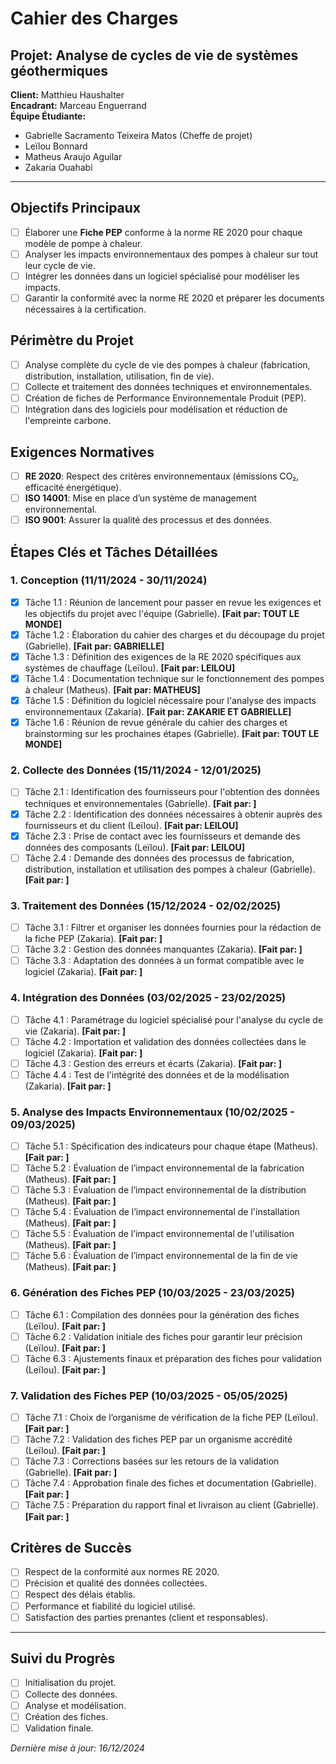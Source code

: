 # Cahier des Charges

## Projet: Analyse de cycles de vie de systèmes géothermiques

**Client:** Matthieu Haushalter  
**Encadrant:** Marceau Enguerrand  
**Équipe Étudiante:**  
- Gabrielle Sacramento Teixeira Matos (Cheffe de projet)  
- Leïlou Bonnard  
- Matheus Araujo Aguilar  
- Zakaria Ouahabi

---

## Objectifs Principaux

- [ ] Élaborer une **Fiche PEP** conforme à la norme RE 2020 pour chaque modèle de pompe à chaleur.
- [ ] Analyser les impacts environnementaux des pompes à chaleur sur tout leur cycle de vie.
- [ ] Intégrer les données dans un logiciel spécialisé pour modéliser les impacts.
- [ ] Garantir la conformité avec la norme RE 2020 et préparer les documents nécessaires à la certification.

## Périmètre du Projet

- [ ] Analyse complète du cycle de vie des pompes à chaleur (fabrication, distribution, installation, utilisation, fin de vie).
- [ ] Collecte et traitement des données techniques et environnementales.
- [ ] Création de fiches de Performance Environnementale Produit (PEP).
- [ ] Intégration dans des logiciels pour modélisation et réduction de l'empreinte carbone.

## Exigences Normatives

- [ ] **RE 2020**: Respect des critères environnementaux (émissions CO₂, efficacité énergétique).
- [ ] **ISO 14001**: Mise en place d’un système de management environnemental.
- [ ] **ISO 9001**: Assurer la qualité des processus et des données.

## Étapes Clés et Tâches Détaillées

### 1. Conception (11/11/2024 - 30/11/2024)
- [x] Tâche 1.1 : Réunion de lancement pour passer en revue les exigences et les objectifs du projet avec l'équipe (Gabrielle). **[Fait par: TOUT LE MONDE]**
- [x] Tâche 1.2 : Élaboration du cahier des charges et du découpage du projet (Gabrielle). **[Fait par: GABRIELLE]**
- [x] Tâche 1.3 : Définition des exigences de la RE 2020 spécifiques aux systèmes de chauffage (Leïlou). **[Fait par: LEILOU]**
- [x] Tâche 1.4 : Documentation technique sur le fonctionnement des pompes à chaleur (Matheus). **[Fait par: MATHEUS]**
- [x] Tâche 1.5 : Définition du logiciel nécessaire pour l'analyse des impacts environnementaux (Zakaria). **[Fait par: ZAKARIE ET GABRIELLE]**
- [x] Tâche 1.6 : Réunion de revue générale du cahier des charges et brainstorming sur les prochaines étapes (Gabrielle). **[Fait par: TOUT LE MONDE]**

### 2. Collecte des Données (15/11/2024 - 12/01/2025)
- [ ] Tâche 2.1 : Identification des fournisseurs pour l'obtention des données techniques et environnementales (Gabrielle). **[Fait par: ]**
- [x] Tâche 2.2 : Identification des données nécessaires à obtenir auprès des fournisseurs et du client (Leïlou). **[Fait par: LEILOU]**
- [x] Tâche 2.3 : Prise de contact avec les fournisseurs et demande des données des composants (Leïlou). **[Fait par: LEILOU]**
- [ ] Tâche 2.4 : Demande des données des processus de fabrication, distribution, installation et utilisation des pompes à chaleur (Gabrielle). **[Fait par: ]**

### 3. Traitement des Données (15/12/2024 - 02/02/2025)
- [ ] Tâche 3.1 : Filtrer et organiser les données fournies pour la rédaction de la fiche PEP (Zakaria). **[Fait par: ]**
- [ ] Tâche 3.2 : Gestion des données manquantes (Zakaria). **[Fait par: ]**
- [ ] Tâche 3.3 : Adaptation des données à un format compatible avec le logiciel (Zakaria). **[Fait par: ]**

### 4. Intégration des Données (03/02/2025 - 23/02/2025)
- [ ] Tâche 4.1 : Paramétrage du logiciel spécialisé pour l'analyse du cycle de vie (Zakaria). **[Fait par: ]**
- [ ] Tâche 4.2 : Importation et validation des données collectées dans le logiciel (Zakaria). **[Fait par: ]**
- [ ] Tâche 4.3 : Gestion des erreurs et écarts (Zakaria). **[Fait par: ]**
- [ ] Tâche 4.4 : Test de l'intégrité des données et de la modélisation (Zakaria). **[Fait par: ]**

### 5. Analyse des Impacts Environnementaux (10/02/2025 - 09/03/2025)
- [ ] Tâche 5.1 : Spécification des indicateurs pour chaque étape (Matheus). **[Fait par: ]**
- [ ] Tâche 5.2 : Évaluation de l’impact environnemental de la fabrication (Matheus). **[Fait par: ]**
- [ ] Tâche 5.3 : Évaluation de l’impact environnemental de la distribution (Matheus). **[Fait par: ]**
- [ ] Tâche 5.4 : Évaluation de l’impact environnemental de l'installation (Matheus). **[Fait par: ]**
- [ ] Tâche 5.5 : Évaluation de l’impact environnemental de l'utilisation (Matheus). **[Fait par: ]**
- [ ] Tâche 5.6 : Évaluation de l’impact environnemental de la fin de vie (Matheus). **[Fait par: ]**

### 6. Génération des Fiches PEP (10/03/2025 - 23/03/2025)
- [ ] Tâche 6.1 : Compilation des données pour la génération des fiches (Leïlou). **[Fait par: ]**
- [ ] Tâche 6.2 : Validation initiale des fiches pour garantir leur précision (Leïlou). **[Fait par: ]**
- [ ] Tâche 6.3 : Ajustements finaux et préparation des fiches pour validation (Leïlou). **[Fait par: ]**

### 7. Validation des Fiches PEP (10/03/2025 - 05/05/2025)
- [ ] Tâche 7.1 : Choix de l’organisme de vérification de la fiche PEP (Leïlou). **[Fait par: ]**
- [ ] Tâche 7.2 : Validation des fiches PEP par un organisme accrédité (Leïlou). **[Fait par: ]**
- [ ] Tâche 7.3 : Corrections basées sur les retours de la validation (Gabrielle). **[Fait par: ]**
- [ ] Tâche 7.4 : Approbation finale des fiches et documentation (Gabrielle). **[Fait par: ]**
- [ ] Tâche 7.5 : Préparation du rapport final et livraison au client (Gabrielle). **[Fait par: ]**

## Critères de Succès

- [ ] Respect de la conformité aux normes RE 2020.
- [ ] Précision et qualité des données collectées.
- [ ] Respect des délais établis.
- [ ] Performance et fiabilité du logiciel utilisé.
- [ ] Satisfaction des parties prenantes (client et responsables).

---

## Suivi du Progrès

- [ ] Initialisation du projet.
- [ ] Collecte des données.
- [ ] Analyse et modélisation.
- [ ] Création des fiches.
- [ ] Validation finale.

*Dernière mise à jour: 16/12/2024*
